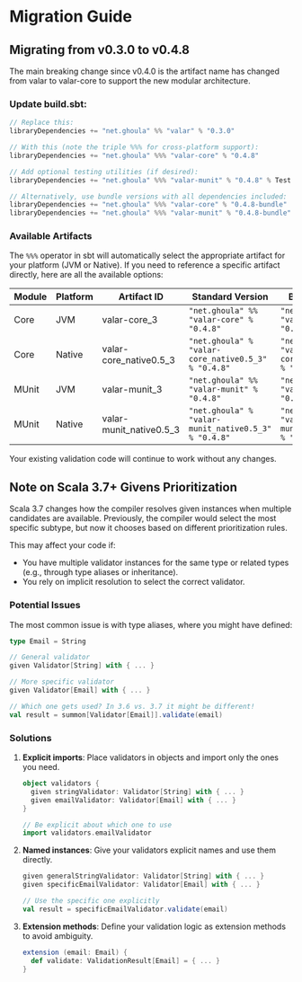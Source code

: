 # Migration Guide

## Migrating from v0.3.0 to v0.4.8

The main breaking change since v0.4.0 is the artifact name has changed from valar to valar-core to support the new modular
architecture.

### Update build.sbt:

```scala
// Replace this:
libraryDependencies += "net.ghoula" %% "valar" % "0.3.0"

// With this (note the triple %%% for cross-platform support):
libraryDependencies += "net.ghoula" %%% "valar-core" % "0.4.8"

// Add optional testing utilities (if desired):
libraryDependencies += "net.ghoula" %%% "valar-munit" % "0.4.8" % Test

// Alternatively, use bundle versions with all dependencies included:
libraryDependencies += "net.ghoula" %%% "valar-core" % "0.4.8-bundle"
libraryDependencies += "net.ghoula" %%% "valar-munit" % "0.4.8-bundle" % Test
```

### Available Artifacts

The `%%%` operator in sbt will automatically select the appropriate artifact for your platform (JVM or Native). If you need to reference a specific artifact directly, here are all the available options:

| Module | Platform | Artifact ID             | Standard Version                                     | Bundle Version                                              |
|--------|----------|-------------------------|------------------------------------------------------|-------------------------------------------------------------|
| Core   | JVM      | valar-core_3            | `"net.ghoula" %% "valar-core" % "0.4.8"`             | `"net.ghoula" %% "valar-core" % "0.4.8-bundle"`             |
| Core   | Native   | valar-core_native0.5_3  | `"net.ghoula" % "valar-core_native0.5_3" % "0.4.8"`  | `"net.ghoula" % "valar-core_native0.5_3" % "0.4.8-bundle"`  |
| MUnit  | JVM      | valar-munit_3           | `"net.ghoula" %% "valar-munit" % "0.4.8"`            | `"net.ghoula" %% "valar-munit" % "0.4.8-bundle"`            |
| MUnit  | Native   | valar-munit_native0.5_3 | `"net.ghoula" % "valar-munit_native0.5_3" % "0.4.8"` | `"net.ghoula" % "valar-munit_native0.5_3" % "0.4.8-bundle"` |

Your existing validation code will continue to work without any changes.

## Note on Scala 3.7+ Givens Prioritization

Scala 3.7 changes how the compiler resolves given instances when multiple candidates are available. Previously, the
compiler would select the most specific subtype, but now it chooses based on different prioritization rules.

This may affect your code if:

* You have multiple validator instances for the same type or related types (e.g., through type aliases or inheritance).
* You rely on implicit resolution to select the correct validator.

### Potential Issues

The most common issue is with type aliases, where you might have defined:

```scala
type Email = String

// General validator
given Validator[String] with { ... }

// More specific validator
given Validator[Email] with { ... }

// Which one gets used? In 3.6 vs. 3.7 it might be different!
val result = summon[Validator[Email]].validate(email)
```

### Solutions

1. **Explicit imports**: Place validators in objects and import only the ones you need.

    ```scala
    object validators {
      given stringValidator: Validator[String] with { ... }
      given emailValidator: Validator[Email] with { ... }
    }
    
    // Be explicit about which one to use
    import validators.emailValidator
    ```

2. **Named instances**: Give your validators explicit names and use them directly.

    ```scala
    given generalStringValidator: Validator[String] with { ... }
    given specificEmailValidator: Validator[Email] with { ... }
    
    // Use the specific one explicitly
    val result = specificEmailValidator.validate(email)
    ```

3. **Extension methods**: Define your validation logic as extension methods to avoid ambiguity.

    ```scala
    extension (email: Email) {
      def validate: ValidationResult[Email] = { ... }
    }
    ```
